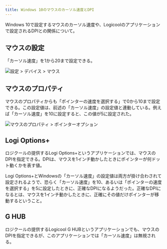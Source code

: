 ```yaml
---
title: Windows 10のマウスのカーソル速度とDPI
---
```


Windows 10で設定するマウスのカーソル速度や、Logicoolのアプリケーションで設定されるDPIとの関係について。

## マウスの設定

「カーソル速度」を1から20まで設定できる。

![](https://i.imgur.com/22NZ9MWh.png "設定 > デバイス > マウス")

## マウスのプロパティ

マウスのプロパティからも「ポインターの速度を選択する」で0から10まで設定できる。この設定値は、前述の「カーソル速度」の設定値と連動している。例えば「カーソル速度」を10に設定すると、この値が5に設定された。

![](https://i.imgur.com/YCVGOJLh.png "マウスのプロパティ > ポインターオプション")

## Logi Options+

ロジクールの提供するLogi Options+というアプリケーションでは、マウスのDPIを指定できる。DPIは、マウスを1インチ動かしたときにポインターが何ドット動くかを表す値。

Logi Options+とWindowsの「カーソル速度」の設定値は両方が掛け合わされて設定されるようで、恐らく「カーソル速度」を10、あるいは「ポインターの速度を選択する」を5に設定したときに、正確なDPIになるようだった。正確なDPIになるとは、マウスを1インチ動かしたときに、正確にその値だけポインターが移動するということ。

## G HUB

ロジクールの提供するLogicool G HUBというアプリケーションでも、マウスのDPIを指定できるが、このアプリケーションでは「カーソル速度」は無視される。
